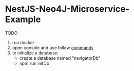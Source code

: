# NestJS-Neo4J-Microservice-Example
TODO: 

1. run docker
2. open console and use follow [commands](https://github.com/broly941/NestJS-Mongodb-Microservice-Example/blob/master/docker-comands.txt)
3. to initialize a database:
   - create a database named "navigatorDb"
   - npm run initDb
